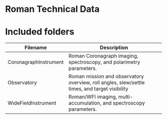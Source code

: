 # Roman Technical Data

# Included folders

| Filename| Description|
|---------|------------|
| CoronagraphInstrument | Roman Coronagraph imaging, spectroscopy, and polarimetry parameters.                          |
| Observatory           | Roman mission and observatory overview, roll angles, slew/settle times, and target visibility | 
| WideFieldInstrument   | Roman/WFI imaging, multi-accumulation, and spectroscopy parameters.                           |